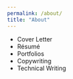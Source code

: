 ```yaml
---
permalink: /about/
title: "About"
---
```


*  Cover Letter
*  Résumé
*  Portfolios
*    Copywriting 
*    Technical Writing

